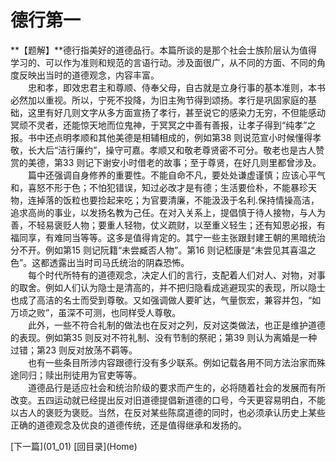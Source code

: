 <h1>德行第一</h1>
**【题解】**德行指美好的道德品行。本篇所谈的是那个社会士族阶层认为值得学习的、可以作为准则和规范的言语行动。涉及面很广，从不同的方面、不同的角度反映出当时的道德观念，内容丰富。<br/>
　　忠和孝，即效忠君主和尊顺、侍奉父母，自古就是立身行事的基本准则，本书必然加以重视。所以，宁死不投降，为旧主殉节得到颂扬。孝行是巩固家庭的基础，这里有好几则文字从多方面宣扬了孝行，甚至说它的感染力无穷，不但能感动冥顽不灵者，还能惊天地而位鬼神，于冥冥之中善有善报，让孝子得到“纯孝”之报。书中还点明孝顺和其他美德是相辅相成的，例如第38 则说范宣小时候懂得孝敬，长大后“洁行廉约”，操守可嘉。孝顺又和敬老尊贤密不可分。敬老也是古人赞赏的美德，第33 则记下谢安小时借老的故事；至于尊贤，在好几则里都曾涉及。<br/>
　　篇中还强调自身修养的重要性。不能自命不凡，要处处谦虚谨慎；应该心平气和，喜怒不形于色；不怕犯错误，知过必改才是有德；生活要俭朴，不能暴珍天物，连掉落的饭粒也要捡起来吃；为官要清廉，不能汲汲于名利.保持情操高洁，追求高尚的事业，以发扬名教为己任。在对入关系上，提倡慎于待人接物，与人为善，不轻易褒贬人物；要重人轻物，仗义疏财，以至重义轻生；还有知恩必报，有福同享，有难同当等等。这多是值得肯定的。其宁一些主张跟封建王朝的黑暗统治分不开。例如第15 则记阮籍“未尝臧否人物”。第16 则记嵇康是“未尝见其喜温之色”。这都透露出当时司马氏统治的阴森恐怖。<br/>
　　每个时代所特有的道德观念，决定人们的言行，支配着人们对人、对物，对事的取舍。例如人们认为隐士是清高的，并不把归隐看成逃避现实的表现，所以隐士也成了高洁的名士而受到尊敬。又如强调做人要旷达，气量恢宏，兼容并包，“如万顷之败”，虽深不可测，也同样受人尊敬。<br/>
　　此外，一些不符合礼制的做法也在反对之列，反对这类做法，也正是维护道德的表现。例如第35 则反对不符礼制、没有节制的祭祀；第39 则认为离婚是一种过错；第23 则反对放荡不羁等。<br/>
　　也有一些条目所涉内容跟德行没有多少联系。例如记载各用不同方法治家而殊途同归；赎出刑徒用为官吏等等。<br/>
　　道德品行是适应社会和统治阶级的要求而产生的，必将随着社会的发展而有所改变。五四运动就已经提出反对旧道德提倡新道德的口号，今天更容易明白，不能以古人的褒贬为褒贬。当然，在反对某些陈腐道德的同时，也必须承认历史上某些正确的道德观念及优良的道德传统，还是值得继承和发扬的。
</p>

<p>
[下一篇](01_01)  [回目录](Home)
